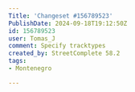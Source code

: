 ```yaml
---
Title: 'Changeset #156789523'
PublishDate: 2024-09-18T19:12:50Z
id: 156789523
user: Tomas_J
comment: Specify tracktypes
created_by: StreetComplete 58.2
tags:
- Montenegro

---
```


